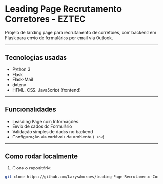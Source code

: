 # Leading Page Recrutamento Corretores - EZTEC

Projeto de landing page para recrutamento de corretores, com backend em Flask para envio de formulários por email via Outlook.

---

## Tecnologias usadas

- Python 3
- Flask
- Flask-Mail
- dotenv
- HTML, CSS, JavaScript (frontend)

---

## Funcionalidades

- Leasding Page com Informações.
- Envio de dados do Formulário 
- Validação simples de dados no backend
- Configuração via variáveis de ambiente (`.env`)

---

## Como rodar localmente

1. Clone o repositório:

```bash
git clone https://github.com/LarysAmoraes/Leading-Page-Recrutamento-Corretores.git
